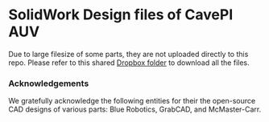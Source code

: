 # SolidWork Design files of CavePI AUV

Due to large filesize of some parts, they are not uploaded directly to this repo. Please refer to this shared [Dropbox folder](https://www.dropbox.com/scl/fo/iza5p15aaolned5e47gp4/AAuj588nzsUPL_QK-2lGrOM?rlkey=rmcqh2gj9ad3nmv3hwnzjqvkp&st=3a6423b9&dl=0) to download all the files.

### Acknowledgements

We gratefully acknowledge the following entities for their the open-source CAD designs of various parts: Blue Robotics, GrabCAD, and McMaster-Carr.
